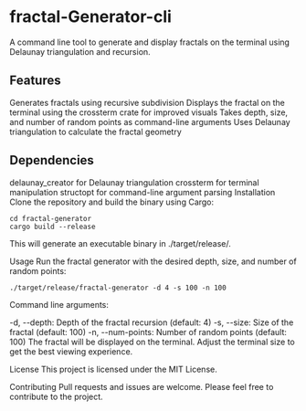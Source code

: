 # fractal-Generator-cli

A command line tool to generate and display fractals on the terminal using Delaunay triangulation and recursion.

## Features

Generates fractals using recursive subdivision
Displays the fractal on the terminal using the crossterm crate for improved visuals
Takes depth, size, and number of random points as command-line arguments
Uses Delaunay triangulation to calculate the fractal geometry

## Dependencies

delaunay_creator for Delaunay triangulation
crossterm for terminal manipulation
structopt for command-line argument parsing
Installation
Clone the repository and build the binary using Cargo:

```
cd fractal-generator
cargo build --release
```

This will generate an executable binary in ./target/release/.

Usage
Run the fractal generator with the desired depth, size, and number of random points:

```
./target/release/fractal-generator -d 4 -s 100 -n 100
```

Command line arguments:

-d, --depth: Depth of the fractal recursion (default: 4)
-s, --size: Size of the fractal (default: 100)
-n, --num-points: Number of random points (default: 100)
The fractal will be displayed on the terminal. Adjust the terminal size to get the best viewing experience.

License
This project is licensed under the MIT License.

Contributing
Pull requests and issues are welcome. Please feel free to contribute to the project.
